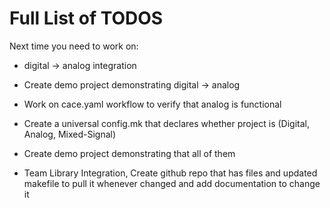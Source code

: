 # Full List of TODOS

Next time you need to work on:
- digital -> analog integration
- Create demo project demonstrating digital -> analog
- Work on cace.yaml workflow to verify that analog is functional

- Create a universal config.mk that declares whether project is (Digital, Analog, Mixed-Signal)
- Create demo project demonstrating that all of them

- Team Library Integration, Create github repo that has files and updated makefile to pull it whenever changed and add documentation to change it
